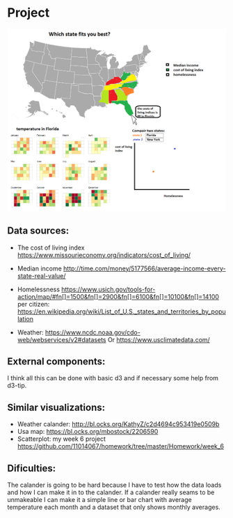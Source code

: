 # Project

![](doc/image.png)

## Data sources:
* The cost of living index
https://www.missourieconomy.org/indicators/cost_of_living/

* Median income
http://time.com/money/5177566/average-income-every-state-real-value/

* Homelessness
https://www.usich.gov/tools-for-action/map/#fn[]=1500&fn[]=2900&fn[]=6100&fn[]=10100&fn[]=14100
per citizen: https://en.wikipedia.org/wiki/List_of_U.S._states_and_territories_by_population

* Weather: https://www.ncdc.noaa.gov/cdo-web/webservices/v2#datasets
Or https://www.usclimatedata.com/ 

## External components:
I think all this can be done with basic d3 and if necessary some help from d3-tip.

## Similar visualizations:
* Weather calander: http://bl.ocks.org/KathyZ/c2d4694c953419e0509b
* Usa map:  https://bl.ocks.org/mbostock/2206590 
* Scatterplot: my week 6 project  https://github.com/11014067/homework/tree/master/Homework/week_6

## Dificulties:
The calander is going to be hard because I have to test how the data loads and how I can make it in to the calander. If a calander really seams to be unmakeable I can make it a simple line or bar chart with average temperature each month and a dataset that only shows monthly averages.
